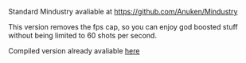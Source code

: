 Standard Mindustry avaliable at https://github.com/Anuken/Mindustry

This version removes the fps cap, so you can enjoy god boosted stuff without being limited to 60 shots per second.

Compiled version already avaliable [here](https://github.com/MrDuck557/MindustryFPSUncapped/blob/master/FPSBegone4.jar)
